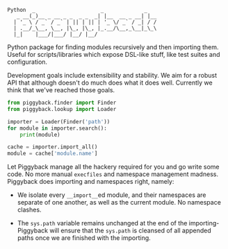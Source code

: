 ```
Python  _                     _             _
   _ __(_)__ _ __ _ _  _ _  _| |__  __ _ __| |__
  | '_ \ / _` / _` | || | || | '_ \/ _` / _| / /
  | .__/_\__, \__, |\_, |\_, |_.__/\__,_\__|_\_\
  |_|    |___/|___/ |__/ |__/
```

Python package for finding modules recursively and then
importing them. Useful for scripts/libraries which expose
DSL-like stuff, like test suites and configuration.

Development goals include extensibility and stability. We
aim for a robust API that although doesn't do much does what
it does well. Currently we think that we've reached those
goals.

```python
from piggyback.finder import Finder
from piggyback.lookup import Loader

importer = Loader(Finder('path'))
for module in importer.search():
    print(module)

cache = importer.import_all()
module = cache['module.name']
```

Let Piggyback manage all the hackery required for you and
go write some code. No more manual `execfiles` and namespace
management madness. Piggyback does importing and namespaces
right, namely:

- We isolate every `__import__`ed module, and their namespaces
  are separate of one another, as well as the current module.
  No namespace clashes.

- The `sys.path` variable remains unchanged at the end of the
  importing- Piggyback will ensure that the `sys.path` is
  cleansed of all appended paths once we are finished with
  the importing.

